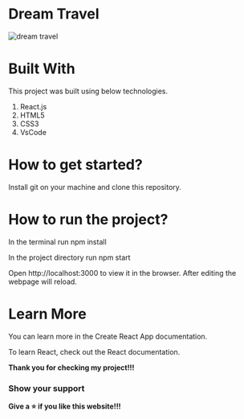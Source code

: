 # Dream Travel

![dream travel](https://user-images.githubusercontent.com/79240706/129153524-6dfd91b4-1c28-468f-9e71-b19ef3a9698c.PNG)

# Built With

This project was built using below technologies.

1. React.js
2. HTML5
3. CSS3
4. VsCode

# How to get started?

Install git on your machine and clone this repository.

# How to run the project?

In the terminal run npm install

In the project directory run npm start

Open http://localhost:3000 to view it in the browser. After editing the webpage will reload.

# Learn More

You can learn more in the Create React App documentation.

To learn React, check out the React documentation.

**Thank you for checking my project!!!**

### Show your support

**Give a ⭐ if you like this website!!!**
